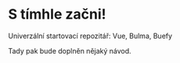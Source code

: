 # S tímhle začni!
Univerzální startovací repozitář: Vue, Bulma, Buefy


Tady pak bude doplněn nějaký návod.
